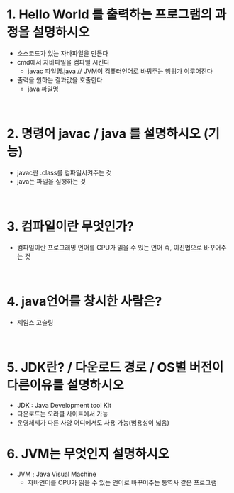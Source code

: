 # 1. Hello World 를 출력하는 프로그램의 과정을 설명하시오
- 소스코드가 있는 자바파일을 만든다
- cmd에서 자바파일을 컴파일 시킨다
    - javac 파일명.java // JVM이 컴퓨터언어로 바꿔주는 행위가 이루어진다
- 출력을 원하는 결과값을 호출한다 
    - java 파일명 

<br>

# 2. 명령어 javac / java 를 설명하시오 (기능)
- javac란 .class를 컴파일시켜주는 것 
- java는 파일을 실행하는 것

<br>

# 3. 컴파일이란 무엇인가?
- 컴파일이란 프로그래밍 언어를 CPU가 읽을 수 있는 언어 즉, 이진법으로 바꾸어주는 것

<br>

# 4. java언어를 창시한 사람은?
- 제임스 고슬링

<br>

# 5. JDK란? / 다운로드 경로 / OS별 버전이 다른이유를 설명하시오
- JDK : Java Development tool Kit 
- 다운로드는 오라클 사이트에서 가능
- 운영체제가 다른 사양 어디에서도 사용 가능(범용성이 넓음)

# 6. JVM는 무엇인지 설명하시오 
- JVM ; Java Visual Machine 
    - 자바언어를 CPU가 읽을 수 있는 언어로 바꾸어주는 통역사 같은 프로그램
